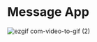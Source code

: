 # Message App

![ezgif com-video-to-gif (2)](https://user-images.githubusercontent.com/46137894/55879731-073f9780-5bbf-11e9-8d01-414d08d5b310.gif)
